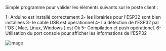 Simple programme pour valider les éléments suivants sur le poste client :

1- Arduino est installé correctement
2- les librairies pour l'ESP32 sont bien installées
3- le cable USB est opérationnel
4- La détection de l'ESP32 par l'OS ( Mac, Linux, Windows ) est Ok
5- Compilation et push opérationel. 
6- Utilisation du port console pour afficher les informations de l'ESP32

![image](https://github.com/user-attachments/assets/f1b6015b-67a1-48cf-95ef-b38339a05fba)
